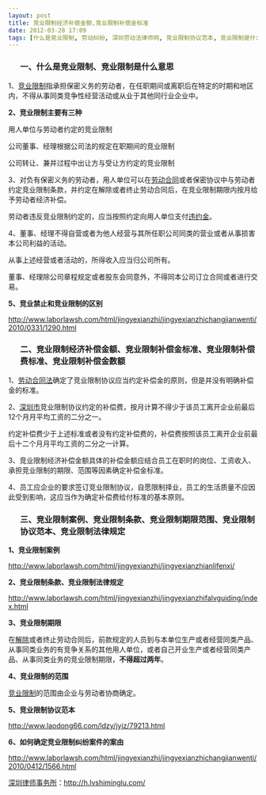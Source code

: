 ```yaml
---
layout: post
title: 竞业限制经济补偿金额,竞业限制补偿金标准
date: 2012-03-28 17:09
tags: [什么是竞业限制, 劳动纠纷, 深圳劳动法律师网, 竞业限制协议范本, 竞业限制是什么意思, 竞业限制期限范围, 竞业限制条款, 竞业限制案例, 竞业限制法律规定, 竞业限制补偿费标准]
---
```

<ol>
<h3>一、什么是竞业限制、竞业限制是什么意思</h3>
</ol>
1、<a href="http://h.lvshiminglu.com/law/837.html">竞业限制</a>指承担保密义务的劳动者，在任职期间或离职后在特定的时期和地区内，不得从事同类竞争性经营活动或从业于其他同行业企业中。

<strong>2、竞业限制主要有三种</strong>

用人单位与劳动者约定的竞业限制

公司董事、经理根据公司法的规定在职期间的竞业限制

公司转让、兼并过程中出让方与受让方约定的竞业限制

3、对负有保密义务的劳动者，用人单位可以在<a href="http://h.lvshiminglu.com/law/728.html">劳动合同</a>或者保密协议中与劳动者约定竞业限制条款，并约定在解除或者终止劳动合同后，在竞业限制期限内按月给予劳动者经济补偿。

劳动者违反竞业限制约定的，应当按照约定向用人单位支付<a href="http://h.lvshiminglu.com/law/732.html">违约金</a>。

4、董事、经理不得自营或者为他人经营与其所任职公司同类的营业或者从事损害本公司利益的活动。

从事上述经营或者活动的，所得收入应当归公司所有。

董事、经理除公司章程规定或者股东会同意外，不得同本公司订立合同或者进行交易。

<strong>5、竞业禁止和竞业限制的区别</strong>

http://www.laborlawsh.com/html/jingyexianzhi/jingyexianzhichangjianwenti/2010/0331/1290.html
<ol>
<h3>二、竞业限制经济补偿金额、竞业限制补偿金标准、竞业限制补偿费标准、竞业限制补偿金数额</h3>
</ol>
1、<a href="http://h.lvshiminglu.com/law/181.html">劳动合同法</a>确定了竞业限制协议应当约定补偿金的原则，但是并没有明确补偿金的标准。

2、<a href="http://h.lvshiminglu.com/">深圳市</a>竞业限制协议约定的补偿费，按月计算不得少于该员工离开企业前最后12个月月平均工资的二分之一。

约定补偿费少于上述标准或者没有约定补偿费的，补偿费按照该员工离开企业前最后十二个月月平均工资的二分之一计算。

3、竞业限制经济补偿金额具体的补偿金额应结合员工在职时的岗位、工资收入、承担竞业限制的期限、范围等因素确定补偿金标准。

4、员工应企业的要求签订竞业限制协议，自愿限制择业，员工的生活质量不应因此受到影响，这应当作为确定补偿费给付标准的基本原则。
<ol>
<h3>三、竞业限制案例、竞业限制条款、竞业限制期限范围、竞业限制协议范本、竞业限制法律规定</h3>
</ol>
<strong>1、竞业限制案例</strong>

http://www.laborlawsh.com/html/jingyexianzhi/jingyexianzhianlifenxi/

<strong>2、竞业限制条款、竞业限制法律规定</strong>

http://www.laborlawsh.com/html/jingyexianzhi/jingyexianzhifalvguiding/index.html

<strong>3、竞业限制期限</strong>

在<a href="http://h.lvshiminglu.com/law/175.html">解除</a>或者终止劳动合同后，前款规定的人员到与本单位生产或者经营同类产品、从事同类业务的有竞争关系的其他用人单位，或者自己开业生产或者经营同类产品、从事同类业务的竞业限制期限，<strong>不得超过两年</strong>。

<strong>4、竞业限制的范围</strong>

<a href="http://h.lvshiminglu.com/law/837.html">竞业限制</a>的范围由企业与劳动者协商确定。

<strong>5、竞业限制协议范本</strong>

http://www.laodong66.com/ldzy/jyjz/79213.html

<strong>6、如何确定竞业限制纠纷案件的案由</strong>

http://www.laborlawsh.com/html/jingyexianzhi/jingyexianzhichangjianwenti/2010/0412/1566.html

<a href="http://h.lvshiminglu.com/">深圳律师事务所</a>：<a href="http://h.lvshiminglu.com/">http://h.lvshiminglu.com/</a>

